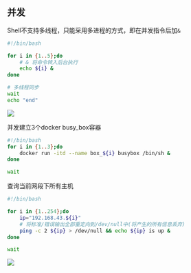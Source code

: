 <!--
 * @Description: 
 * @Version: 1.0
 * @Author: DaLao
 * @Email: dalao_li@163.com
 * @Date: 2021-03-11 08:59:41
 * @LastEditors: DaLao
 * @LastEditTime: 2022-01-09 20:08:43
-->

## 并发

Shell不支持多线程，只能采用多进程的方式，即在并发指令后加`&`

```sh
#!/bin/bash

for i in {1..5};do
    # & 将命令转入后台执行
    echo ${i} &
done

# 多线程同步
wait
echo "end"
```

![](https://cdn.hurra.ltd/img/20211229172645.png)

并发建立3个docker busy_box容器
  
```sh
#!/bin/bash 
for i in {1..3};do
    docker run -itd --name box_${i} busybox /bin/sh &
done

wait
```

查询当前网段下所有主机

```sh
#!/bin/bash

for i in {1..254};do
    ip="192.168.43.${i}"
    # 将标准/错误输出全部重定向到/dev/null中(将产生的所有信息丢弃)
    ping -c 2 ${ip} > /dev/null && echo ${ip} is up &
done

wait
```

![](https://cdn.hurra.ltd/img/20211229173115.png)
